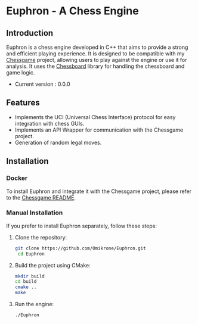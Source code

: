 # Euphron - A Chess Engine


## Introduction

Euphron is a chess engine developed in C++ that aims to provide a strong and efficient playing experience. It is designed to be compatible with my [Chessgame](https://github.com/Omikrone/Chessgame) project, allowing users to play against the engine or use it for analysis. It uses the [Chessboard](https://github.com/Omikrone/Chessboard) library for handling the chessboard and game logic.

- Current version : 0.0.0

## Features

- Implements the UCI (Universal Chess Interface) protocol for easy integration with chess GUIs.
- Implements an API Wrapper for communication with the Chessgame project.
- Generation of random legal moves.

## Installation

### Docker

To install Euphron and integrate it with the Chessgame project, please refer to the [Chessgame README](https://github.com/Omikrone/Chessgame).

### Manual Installation

If you prefer to install Euphron separately, follow these steps:

1. Clone the repository:
   ```bash
   git clone https://github.com/Omikrone/Euphron.git
    cd Euphron
    ```

2. Build the project using CMake:
    ```bash
    mkdir build
    cd build
    cmake ..
    make
    ```

3. Run the engine:
    ```bash
    ./Euphron
    ```